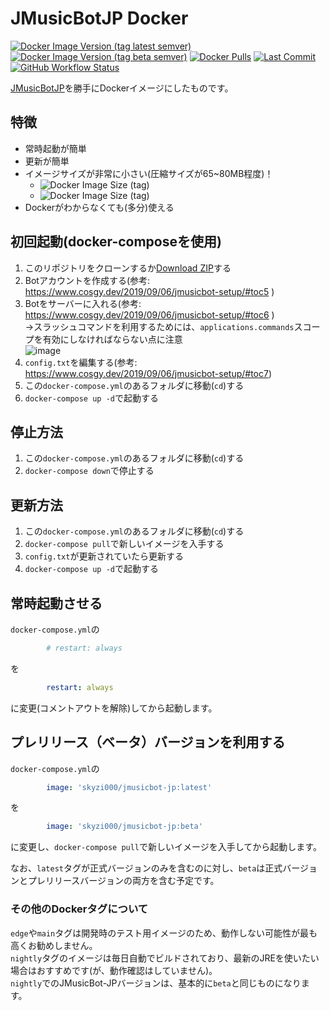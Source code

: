 # JMusicBotJP Docker

[![Docker Image Version (tag latest semver)](https://img.shields.io/docker/v/skyzi000/jmusicbot-jp/latest?label=latest)](https://hub.docker.com/r/skyzi000/jmusicbot-jp/tags?page=1&ordering=last_updated)
[![Docker Image Version (tag beta semver)](https://img.shields.io/docker/v/skyzi000/jmusicbot-jp/beta?label=beta)](https://hub.docker.com/r/skyzi000/jmusicbot-jp/tags?page=1&ordering=last_updated)
[![Docker Pulls](https://img.shields.io/docker/pulls/skyzi000/jmusicbot-jp)](https://hub.docker.com/r/skyzi000/jmusicbot-jp)
[![Last Commit](https://img.shields.io/github/last-commit/Skyzi000/JMusicBot-JP-Docker)](https://github.com/Skyzi000/JMusicBot-JP-Docker/commits)
[![GitHub Workflow Status](https://img.shields.io/github/workflow/status/Skyzi000/JMusicBot-JP-Docker/Docker)](https://github.com/Skyzi000/JMusicBot-JP-Docker/actions/workflows/docker-publish.yml)

[JMusicBotJP](https://github.com/Cosgy-Dev/JMusicBot-JP)を勝手にDockerイメージにしたものです。

## 特徴

- 常時起動が簡単
- 更新が簡単
- イメージサイズが非常に小さい(圧縮サイズが65~80MB程度)！
  - ![Docker Image Size (tag)](https://img.shields.io/docker/image-size/skyzi000/jmusicbot-jp/latest?label=latest%20size)
  - ![Docker Image Size (tag)](https://img.shields.io/docker/image-size/skyzi000/jmusicbot-jp/beta?label=beta%20size)
- Dockerがわからなくても(多分)使える

## 初回起動(docker-composeを使用)

1. このリポジトリをクローンするか[Download ZIP](https://github.com/Skyzi000/JMusicBot-JP-Docker/archive/refs/heads/main.zip)する
2. Botアカウントを作成する(参考: <https://www.cosgy.dev/2019/09/06/jmusicbot-setup/#toc5> )
3. Botをサーバーに入れる(参考: <https://www.cosgy.dev/2019/09/06/jmusicbot-setup/#toc6> )  
  →スラッシュコマンドを利用するためには、`applications.commands`スコープを有効にしなければならない点に注意  
  ![image](https://user-images.githubusercontent.com/38061609/162373657-efa3af49-25ba-4a24-a618-1547ea905feb.png)
4. `config.txt`を編集する(参考: <https://www.cosgy.dev/2019/09/06/jmusicbot-setup/#toc7>)
5. この`docker-compose.yml`のあるフォルダに移動(`cd`)する
6. `docker-compose up -d`で起動する

## 停止方法

1. この`docker-compose.yml`のあるフォルダに移動(`cd`)する
2. `docker-compose down`で停止する

## 更新方法

1. この`docker-compose.yml`のあるフォルダに移動(`cd`)する
2. `docker-compose pull`で新しいイメージを入手する
3. `config.txt`が更新されていたら更新する
4. `docker-compose up -d`で起動する

## 常時起動させる

`docker-compose.yml`の

```yml
        # restart: always
```

を

```yml
        restart: always
```

に変更(コメントアウトを解除)してから起動します。

## プレリリース（ベータ）バージョンを利用する

`docker-compose.yml`の

```yml
        image: 'skyzi000/jmusicbot-jp:latest'
```

を

```yml
        image: 'skyzi000/jmusicbot-jp:beta'
```

に変更し、`docker-compose pull`で新しいイメージを入手してから起動します。

なお、`latest`タグが正式バージョンのみを含むのに対し、`beta`は正式バージョンとプレリリースバージョンの両方を含む予定です。  

### その他のDockerタグについて

`edge`や`main`タグは開発時のテスト用イメージのため、動作しない可能性が最も高くお勧めしません。  
`nightly`タグのイメージは毎日自動でビルドされており、最新のJREを使いたい場合はおすすめです(が、動作確認はしていません)。  
`nightly`でのJMusicBot-JPバージョンは、基本的に`beta`と同じものになります。
